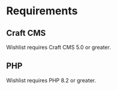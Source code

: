 # Requirements

## Craft CMS
Wishlist requires Craft CMS 5.0 or greater.

## PHP
Wishlist requires PHP 8.2 or greater.

